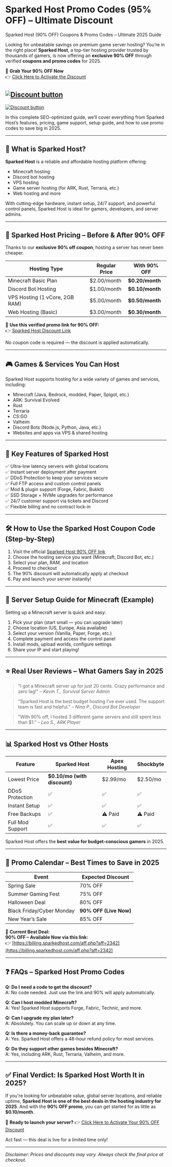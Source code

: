# Sparked Host Promo Codes  (95% OFF) – Ultimate Discount
Sparked Host (90% OFF) Coupons & Promo Codes – Ultimate 2025 Guide

Looking for unbeatable savings on premium game server hosting? You’re in the right place! **Sparked Host**, a top-tier hosting provider trusted by thousands of gamers, is now offering an **exclusive 90% OFF** through verified **coupons and promo codes** for 2025.

🎁 **Grab Your 90% OFF Now**  
👉 [Click Here to Activate the Discount](https://billing.sparkedhost.com/aff.php?aff=2342)



[![Discount button](https://github.com/user-attachments/assets/a5229033-8196-4bf8-bd3a-462b48bbd424)](https://billing.sparkedhost.com/aff.php?aff=2342)
---  



[![Discount button](https://github.com/user-attachments/assets/a4cdde14-f9bd-4172-93b0-76d1e0bb7ea7)](https://billing.sparkedhost.com/aff.php?aff=2342)


In this complete SEO-optimized guide, we’ll cover everything from Sparked Host’s features, pricing, game support, setup guide, and how to use promo codes to save big in 2025.

---

## 🚀 What is Sparked Host?

**Sparked Host** is a reliable and affordable hosting platform offering:

- Minecraft hosting
- Discord bot hosting
- VPS hosting
- Game server hosting (for ARK, Rust, Terraria, etc.)
- Web hosting and more

With cutting-edge hardware, instant setup, 24/7 support, and powerful control panels, Sparked Host is ideal for gamers, developers, and server admins.

---

## 💸 Sparked Host Pricing – Before & After 90% OFF

Thanks to our **exclusive 90% off coupon**, hosting a server has never been cheaper.

| Hosting Type | Regular Price | With 90% OFF |
|--------------|----------------|----------------|
| Minecraft Basic Plan | $2.00/month | **$0.20/month** |
| Discord Bot Hosting | $1.00/month | **$0.10/month** |
| VPS Hosting (1 vCore, 2GB RAM) | $5.00/month | **$0.50/month** |
| Web Hosting (Basic) | $3.00/month | **$0.30/month** |

🎯 **Use this verified promo link for 90% OFF:**  
👉 [Sparked Host Discount Link](https://billing.sparkedhost.com/aff.php?aff=2342)

No coupon code is required — the discount is applied automatically.

---

## 🎮 Games & Services You Can Host

Sparked Host supports hosting for a wide variety of games and services, including:

- Minecraft (Java, Bedrock, modded, Paper, Spigot, etc.)
- ARK: Survival Evolved
- Rust
- Terraria
- CS:GO
- Valheim
- Discord Bots (Node.js, Python, Java, etc.)
- Websites and apps via VPS & shared hosting

---

## 🧠 Key Features of Sparked Host

✅ Ultra-low latency servers with global locations  
✅ Instant server deployment after payment  
✅ DDoS Protection to keep your services secure  
✅ Full FTP access and custom control panels  
✅ Mod & plugin support (Forge, Fabric, Bukkit)  
✅ SSD Storage + NVMe upgrades for performance  
✅ 24/7 customer support via tickets and Discord  
✅ Flexible billing and no contract lock-in

---

## 🛠️ How to Use the Sparked Host Coupon Code (Step-by-Step)

1. Visit the official [Sparked Host 90% OFF link](https://billing.sparkedhost.com/aff.php?aff=2342)
2. Choose the hosting service you want (Minecraft, Discord Bot, etc.)
3. Select your plan, RAM, and location
4. Proceed to checkout
5. The 90% discount will automatically apply at checkout
6. Pay and launch your server instantly!

---

## 🔧 Server Setup Guide for Minecraft (Example)

Setting up a Minecraft server is quick and easy:

1. Pick your plan (start small — you can upgrade later)
2. Choose location (US, Europe, Asia available)
3. Select your version (Vanilla, Paper, Forge, etc.)
4. Complete payment and access the control panel
5. Install mods, upload worlds, configure settings
6. Share your IP and start playing!

---

## ⭐ Real User Reviews – What Gamers Say in 2025

> "I got a Minecraft server up for just 20 cents. Crazy performance and zero lag!" – *Kevin T., Survival Server Admin*

> "Sparked Host is the best budget hosting I’ve ever used. The support team is fast and helpful." – *Nina P., Discord Bot Developer*

> "With 90% off, I hosted 3 different game servers and still spent less than $1." – *Leo S., ARK Player*

---

## 📊 Sparked Host vs Other Hosts

| Feature | Sparked Host | Apex Hosting | Shockbyte |
|--------|---------------|---------------|------------|
| Lowest Price | **$0.10/mo (with discount)** | $2.99/mo | $2.50/mo |
| DDoS Protection | ✅ | ✅ | ✅ |
| Instant Setup | ✅ | ✅ | ✅ |
| Free Backups | ✅ | ⚠️ Paid | ⚠️ Paid |
| Full Mod Support | ✅ | ✅ | ✅ |

Sparked Host offers the **best value for budget-conscious gamers** in 2025.

---

## 📌 Promo Calendar – Best Times to Save in 2025

| Event | Expected Discount |
|-------|-------------------|
| Spring Sale | 70% OFF |
| Summer Gaming Fest | 75% OFF |
| Halloween Deal | 80% OFF |
| Black Friday/Cyber Monday | **90% OFF (Live Now)** |
| New Year’s Sale | 85% OFF |

🎯 **Current Best Deal:**  
**90% OFF – Available Now via this link:**  
👉 [https://billing.sparkedhost.com/aff.php?aff=2342](https://billing.sparkedhost.com/aff.php?aff=2342)

---

## ❓ FAQs – Sparked Host Promo Codes

**Q: Do I need a code to get the discount?**  
A: No code needed. Just use the link and 90% will apply automatically.

**Q: Can I host modded Minecraft?**  
A: Yes! Sparked Host supports Forge, Fabric, Technic, and more.

**Q: Can I upgrade my plan later?**  
A: Absolutely. You can scale up or down at any time.

**Q: Is there a money-back guarantee?**  
A: Yes. Sparked Host offers a 48-hour refund policy for most services.

**Q: Do they support other games besides Minecraft?**  
A: Yes, including ARK, Rust, Terraria, Valheim, and more.

---

## ✅ Final Verdict: Is Sparked Host Worth It in 2025?

If you're looking for unbeatable value, global server locations, and reliable uptime, **Sparked Host is one of the best deals in the hosting industry for 2025**. And with the **90% OFF promo**, you can get started for as little as **$0.10/month**.

🎯 **Ready to launch your server?**
👉 [Click Here to Activate Your 90% OFF Discount](https://billing.sparkedhost.com/aff.php?aff=2342)

Act fast — this deal is live for a limited time only!

---

*Disclaimer: Prices and discounts may vary. Always check the final price at checkout.*

